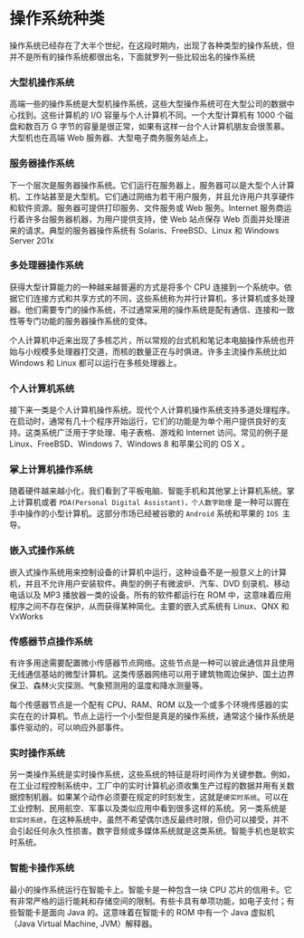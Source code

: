 # 操作系统种类

操作系统已经存在了大半个世纪，在这段时期内，出现了各种类型的操作系统，但并不是所有的操作系统都很出名，下面就罗列一些比较出名的操作系统

### 大型机操作系统

高端一些的操作系统是大型机操作系统，这些大型操作系统可在大型公司的数据中心找到。这些计算机的 I/O 容量与个人计算机不同。一个大型计算机有 1000 个磁盘和数百万 G 字节的容量是很正常，如果有这样一台个人计算机朋友会很羡慕。大型机也在高端 Web 服务器、大型电子商务服务站点上。

### 服务器操作系统

下一个层次是服务器操作系统。它们运行在服务器上，服务器可以是大型个人计算机、工作站甚至是大型机。它们通过网络为若干用户服务，并且允许用户共享硬件和软件资源。服务器可提供打印服务、文件服务或 Web 服务。Internet 服务商运行着许多台服务器机器，为用户提供支持，使 Web 站点保存 Web 页面并处理进来的请求。典型的服务器操作系统有 Solaris、FreeBSD、Linux 和 Windows Server 201x

### 多处理器操作系统

获得大型计算能力的一种越来越普遍的方式是将多个 CPU 连接到一个系统中。依据它们连接方式和共享方式的不同，这些系统称为并行计算机，多计算机或多处理器。他们需要专门的操作系统，不过通常采用的操作系统是配有通信、连接和一致性等专门功能的服务器操作系统的变体。

个人计算机中近来出现了多核芯片，所以常规的台式机和笔记本电脑操作系统也开始与小规模多处理器打交道，而核的数量正在与时俱进。许多主流操作系统比如 Windows 和 Linux 都可以运行在多核处理器上。

### 个人计算机系统

接下来一类是个人计算机操作系统。现代个人计算机操作系统支持多道处理程序。在启动时，通常有几十个程序开始运行，它们的功能是为单个用户提供良好的支持。这类系统广泛用于字处理、电子表格、游戏和 Internet 访问。常见的例子是 Linux、FreeBSD、Windows 7、Windows 8 和苹果公司的 OS X 。

### 掌上计算机操作系统

随着硬件越来越小化，我们看到了平板电脑、智能手机和其他掌上计算机系统。掌上计算机或者 `PDA(Personal Digital Assistant)，个人数字助理` 是一种可以握在手中操作的小型计算机。这部分市场已经被谷歌的 `Android` 系统和苹果的 `IOS `主导。

### 嵌入式操作系统

嵌入式操作系统用来控制设备的计算机中运行，这种设备不是一般意义上的计算机，并且不允许用户安装软件。典型的例子有微波炉、汽车、DVD 刻录机、移动电话以及 MP3 播放器一类的设备。所有的软件都运行在 ROM 中，这意味着应用程序之间不存在保护，从而获得某种简化。主要的嵌入式系统有 Linux、QNX 和 VxWorks 

### 传感器节点操作系统

有许多用途需要配置微小传感器节点网络。这些节点是一种可以彼此通信并且使用无线通信基站的微型计算机。这类传感器网络可以用于建筑物周边保护、国土边界保卫、森林火灾探测、气象预测用的温度和降水测量等。

每个传感器节点是一个配有 CPU、RAM、ROM 以及一个或多个环境传感器的实实在在的计算机。节点上运行一个小型但是真是的操作系统，通常这个操作系统是事件驱动的，可以响应外部事件。

### 实时操作系统

另一类操作系统是实时操作系统，这些系统的特征是将时间作为关键参数。例如，在工业过程控制系统中，工厂中的实时计算机必须收集生产过程的数据并用有关数据控制机器。如果某个动作必须要在规定的时刻发生，这就是`硬实时系统`。可以在工业控制、民用航空、军事以及类似应用中看到很多这样的系统。另一类系统是 `软实时系统`，在这种系统中，虽然不希望偶尔违反最终时限，但仍可以接受，并不会引起任何永久性损害。数字音频或多媒体系统就是这类系统。智能手机也是软实时系统。

### 智能卡操作系统

最小的操作系统运行在智能卡上。智能卡是一种包含一块 CPU 芯片的信用卡。它有非常严格的运行能耗和存储空间的限制。有些卡具有单项功能，如电子支付；有些智能卡是面向 Java 的。这意味着在智能卡的 ROM 中有一个 Java 虚拟机（Java Virtual Machine, JVM）解释器。